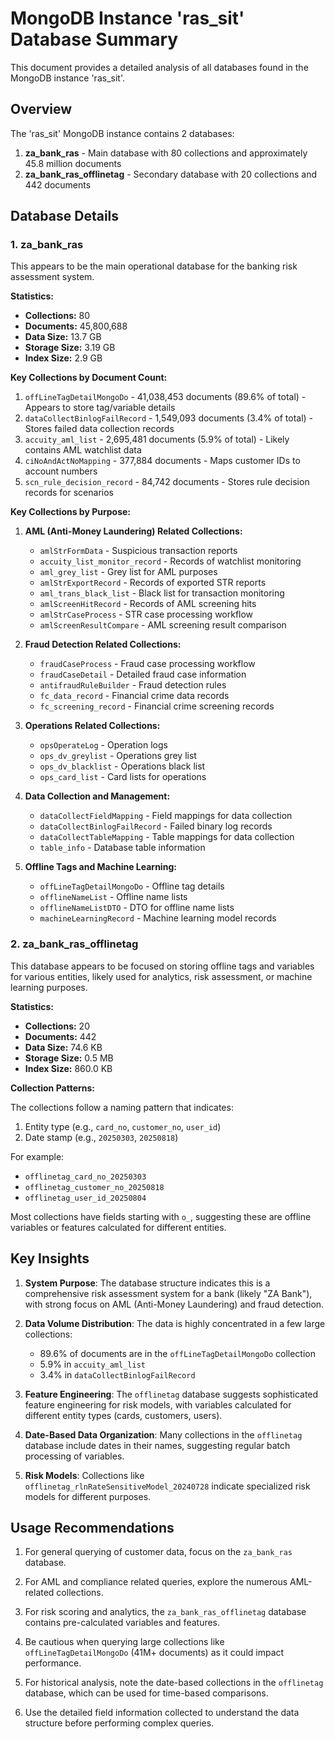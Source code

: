 # MongoDB Instance 'ras_sit' Database Summary

This document provides a detailed analysis of all databases found in the MongoDB instance 'ras_sit'.

## Overview

The 'ras_sit' MongoDB instance contains 2 databases:

1. **za_bank_ras** - Main database with 80 collections and approximately 45.8 million documents
2. **za_bank_ras_offlinetag** - Secondary database with 20 collections and 442 documents

## Database Details

### 1. za_bank_ras

This appears to be the main operational database for the banking risk assessment system.

**Statistics:**
- **Collections:** 80
- **Documents:** 45,800,688
- **Data Size:** 13.7 GB
- **Storage Size:** 3.19 GB
- **Index Size:** 2.9 GB

**Key Collections by Document Count:**
1. `offLineTagDetailMongoDo` - 41,038,453 documents (89.6% of total) - Appears to store tag/variable details
2. `dataCollectBinlogFailRecord` - 1,549,093 documents (3.4% of total) - Stores failed data collection records
3. `accuity_aml_list` - 2,695,481 documents (5.9% of total) - Likely contains AML watchlist data
4. `ciNoAndActNoMapping` - 377,884 documents - Maps customer IDs to account numbers
5. `scn_rule_decision_record` - 84,742 documents - Stores rule decision records for scenarios

**Key Collections by Purpose:**

1. **AML (Anti-Money Laundering) Related Collections:**
   - `amlStrFormData` - Suspicious transaction reports
   - `accuity_list_monitor_record` - Records of watchlist monitoring
   - `aml_grey_list` - Grey list for AML purposes
   - `amlStrExportRecord` - Records of exported STR reports
   - `aml_trans_black_list` - Black list for transaction monitoring
   - `amlScreenHitRecord` - Records of AML screening hits
   - `amlStrCaseProcess` - STR case processing workflow
   - `amlScreenResultCompare` - AML screening result comparison

2. **Fraud Detection Related Collections:**
   - `fraudCaseProcess` - Fraud case processing workflow
   - `fraudCaseDetail` - Detailed fraud case information
   - `antifraudRuleBuilder` - Fraud detection rules
   - `fc_data_record` - Financial crime data records
   - `fc_screening_record` - Financial crime screening records

3. **Operations Related Collections:**
   - `opsOperateLog` - Operation logs
   - `ops_dv_greylist` - Operations grey list
   - `ops_dv_blacklist` - Operations black list
   - `ops_card_list` - Card lists for operations

4. **Data Collection and Management:**
   - `dataCollectFieldMapping` - Field mappings for data collection
   - `dataCollectBinlogFailRecord` - Failed binary log records
   - `dataCollectTableMapping` - Table mappings for data collection
   - `table_info` - Database table information

5. **Offline Tags and Machine Learning:**
   - `offLineTagDetailMongoDo` - Offline tag details
   - `offlineNameList` - Offline name lists
   - `offlineNameListDTO` - DTO for offline name lists
   - `machineLearningRecord` - Machine learning model records

### 2. za_bank_ras_offlinetag

This database appears to be focused on storing offline tags and variables for various entities, likely used for analytics, risk assessment, or machine learning purposes.

**Statistics:**
- **Collections:** 20
- **Documents:** 442
- **Data Size:** 74.6 KB
- **Storage Size:** 0.5 MB
- **Index Size:** 860.0 KB

**Collection Patterns:**

The collections follow a naming pattern that indicates:
1. Entity type (e.g., `card_no`, `customer_no`, `user_id`)
2. Date stamp (e.g., `20250303`, `20250818`)

For example:
- `offlinetag_card_no_20250303`
- `offlinetag_customer_no_20250818`
- `offlinetag_user_id_20250804`

Most collections have fields starting with `o_`, suggesting these are offline variables or features calculated for different entities.

## Key Insights

1. **System Purpose**: The database structure indicates this is a comprehensive risk assessment system for a bank (likely "ZA Bank"), with strong focus on AML (Anti-Money Laundering) and fraud detection.

2. **Data Volume Distribution**: The data is highly concentrated in a few large collections:
   - 89.6% of documents are in the `offLineTagDetailMongoDo` collection
   - 5.9% in `accuity_aml_list`
   - 3.4% in `dataCollectBinlogFailRecord`

3. **Feature Engineering**: The `offlinetag` database suggests sophisticated feature engineering for risk models, with variables calculated for different entity types (cards, customers, users).

4. **Date-Based Data Organization**: Many collections in the `offlinetag` database include dates in their names, suggesting regular batch processing of variables.

5. **Risk Models**: Collections like `offlinetag_rlnRateSensitiveModel_20240728` indicate specialized risk models for different purposes.

## Usage Recommendations

1. For general querying of customer data, focus on the `za_bank_ras` database.

2. For AML and compliance related queries, explore the numerous AML-related collections.

3. For risk scoring and analytics, the `za_bank_ras_offlinetag` database contains pre-calculated variables and features.

4. Be cautious when querying large collections like `offLineTagDetailMongoDo` (41M+ documents) as it could impact performance.

5. For historical analysis, note the date-based collections in the `offlinetag` database, which can be used for time-based comparisons.

6. Use the detailed field information collected to understand the data structure before performing complex queries.
